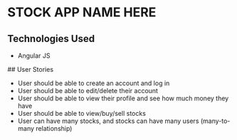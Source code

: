 # STOCK APP NAME HERE
## Technologies Used
<ul>
  <li>Angular JS</li>
</ul>
## User Stories
<ul>
  <li>User should be able to create an account and log in</li>
  <li>User should be able to edit/delete their account</li>
  <li>User should be able to view their profile and see how much money they have</li>
  <li>User should be able to view/buy/sell stocks</li>
  <li>User can have many stocks, and stocks can have many users (many-to-many relationship)</li>
</ul>
